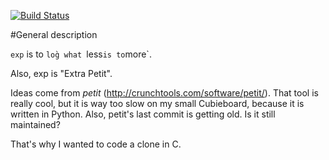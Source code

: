 [![Build Status](https://travis-ci.org/cadrian/exp.png?branch=master)](https://travis-ci.org/cadrian/exp)

#General description

`exp` is to `log̀ what `less` is to `more`.

Also, exp is "Extra Petit".

Ideas come from *petit* (http://crunchtools.com/software/petit/). That
tool is really cool, but it is way too slow on my small Cubieboard,
because it is written in Python. Also, petit's last commit is getting
old. Is it still maintained?

That's why I wanted to code a clone in C.
